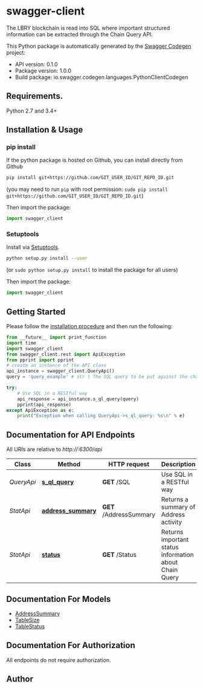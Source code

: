 # swagger-client
The LBRY blockchain is read into SQL where important structured information can be extracted through the Chain Query API.

This Python package is automatically generated by the [Swagger Codegen](https://github.com/swagger-api/swagger-codegen) project:

- API version: 0.1.0
- Package version: 1.0.0
- Build package: io.swagger.codegen.languages.PythonClientCodegen

## Requirements.

Python 2.7 and 3.4+

## Installation & Usage
### pip install

If the python package is hosted on Github, you can install directly from Github

```sh
pip install git+https://github.com/GIT_USER_ID/GIT_REPO_ID.git
```
(you may need to run `pip` with root permission: `sudo pip install git+https://github.com/GIT_USER_ID/GIT_REPO_ID.git`)

Then import the package:
```python
import swagger_client 
```

### Setuptools

Install via [Setuptools](http://pypi.python.org/pypi/setuptools).

```sh
python setup.py install --user
```
(or `sudo python setup.py install` to install the package for all users)

Then import the package:
```python
import swagger_client
```

## Getting Started

Please follow the [installation procedure](#installation--usage) and then run the following:

```python
from __future__ import print_function
import time
import swagger_client
from swagger_client.rest import ApiException
from pprint import pprint
# create an instance of the API class
api_instance = swagger_client.QueryApi()
query = 'query_example' # str | The SQL query to be put against the chainquery database.

try:
    # Use SQL in a RESTful way
    api_response = api_instance.s_ql_query(query)
    pprint(api_response)
except ApiException as e:
    print("Exception when calling QueryApi->s_ql_query: %s\n" % e)

```

## Documentation for API Endpoints

All URIs are relative to *http://:6300/api*

Class | Method | HTTP request | Description
------------ | ------------- | ------------- | -------------
*QueryApi* | [**s_ql_query**](docs/QueryApi.md#s_ql_query) | **GET** /SQL | Use SQL in a RESTful way
*StatApi* | [**address_summary**](docs/StatApi.md#address_summary) | **GET** /AddressSummary | Returns a summary of Address activity
*StatApi* | [**status**](docs/StatApi.md#status) | **GET** /Status | Returns important status information about Chain Query


## Documentation For Models

 - [AddressSummary](docs/AddressSummary.md)
 - [TableSize](docs/TableSize.md)
 - [TableStatus](docs/TableStatus.md)


## Documentation For Authorization

 All endpoints do not require authorization.


## Author



